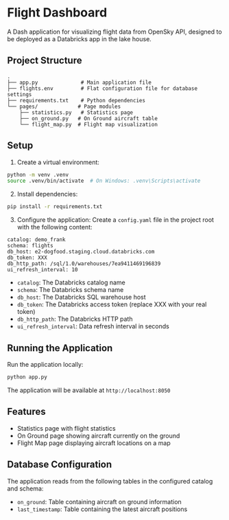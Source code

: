 # Flight Dashboard

A Dash application for visualizing flight data from OpenSky API, designed to be deployed as a Databricks app in the lake house.

## Project Structure

```
.
├── app.py              # Main application file
├── flights.env         # Flat configuration file for database settings
├── requirements.txt    # Python dependencies
└── pages/             # Page modules
    ├── statistics.py   # Statistics page
    ├── on_ground.py   # On Ground aircraft table
    └── flight_map.py  # Flight map visualization
```

## Setup

1. Create a virtual environment:
```bash
python -m venv .venv
source .venv/bin/activate  # On Windows: .venv\Scripts\activate
```

2. Install dependencies:
```bash
pip install -r requirements.txt
```

3. Configure the application:
Create a `config.yaml` file in the project root with the following content:

```
catalog: demo_frank
schema: flights
db_host: e2-dogfood.staging.cloud.databricks.com
db_token: XXX
db_http_path: /sql/1.0/warehouses/7ea9411469196839
ui_refresh_interval: 10
```

- `catalog`: The Databricks catalog name
- `schema`: The Databricks schema name
- `db_host`: The Databricks SQL warehouse host
- `db_token`: The Databricks access token (replace XXX with your real token)
- `db_http_path`: The Databricks HTTP path
- `ui_refresh_interval`: Data refresh interval in seconds

## Running the Application

Run the application locally:
```bash
python app.py
```

The application will be available at `http://localhost:8050`

## Features

- Statistics page with flight statistics
- On Ground page showing aircraft currently on the ground
- Flight Map page displaying aircraft locations on a map

## Database Configuration

The application reads from the following tables in the configured catalog and schema:
- `on_ground`: Table containing aircraft on ground information
- `last_timestamp`: Table containing the latest aircraft positions 